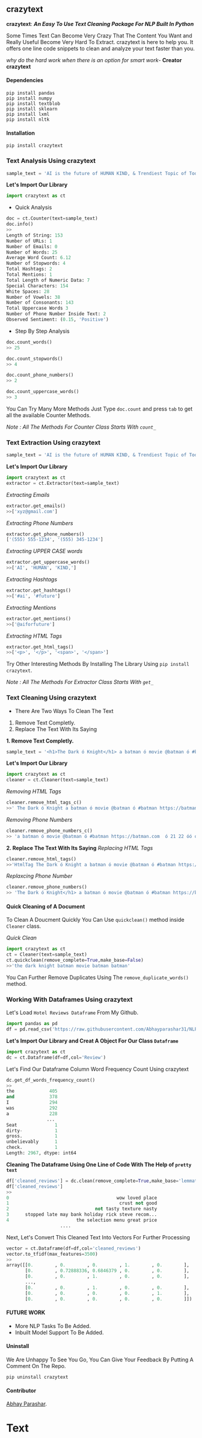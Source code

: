 ## crazytext

**crazytext**: ***An Easy To Use Text Cleaning Package For NLP Built In Python***

Some Times Text Can Become Very Crazy That The Content You Want and Really Useful Become Very Hard To Extract. crazytext is here to help you.
It offers one line code snippets to clean and analyze your text faster than you.

*why do the hard work when there is an option for smart work*- **Creator crazytext**


#### Dependencies
```
pip install pandas
pip install numpy
pip install textblob
pip install sklearn
pip install lxml
pip install nltk
```

#### Installation

`pip install crazytext`




### Text Analysis Using crazytext

```python
sample_text = 'AI is the future of HUMAN KIND, & Trendiest Topic of Today. #ai #future @aiforfuture https://ai.com  (555) 555-1234  <p> Mobile Number </p> (555) 345-1234  <span>Pincode:</span> 224 '
```

**Let's Import Our Library**
```python
import crazytext as ct
```

* Quick Analysis

```python
doc = ct.Counter(text=sample_text)
doc.info()
>>
Length of String: 153
Number of URLs: 1
Number of Emails: 0
Number of Words: 25
Average Word Count: 6.12
Number of Stopwords: 4
Total Hashtags: 2
Total Mentions: 1
Total Length of Numeric Data: 7
Special Characters: 154
White Spaces: 28
Number of Vowels: 38
Number of Consonants: 143
Total Uppercase Words 3
Number of Phone Number Inside Text: 2
Observed Sentiment: (0.15, 'Positive')
```

* Step By Step Analysis

```python
doc.count_words()
>> 25

doc.count_stopwords()
>> 4

doc.count_phone_numbers()
>> 2

doc.count_uppercase_words()
>> 3

```
You Can Try Many More Methods Just Type `doc.count` and press `tab` to get all the available Counter Methods.

*Note : All The Methods For Counter Class Starts With `count_`*


### Text Extraction Using crazytext

```python
sample_text = 'AI is the future of HUMAN KIND, & Trendiest Topic of Today. #ai #future @aiforfuture www.ai.com (555) 555-1234  xyz@gmail.com <p> Mobile Number </p> (555) 345-1234  <span>Pincode:</span> 224 '
```

**Let's Import Our Library**
```python
import crazytext as ct
extractor = ct.Extractor(text=sample_text)
```

*Extracting Emails* 
```python
extractor.get_emails()
>>['xyz@gmail.com']
```

*Extracting Phone Numbers*
```python
extractor.get_phone_numbers()
['(555) 555-1234', '(555) 345-1234']
```

*Extracting UPPER CASE words*
```python
extractor.get_uppercase_words()
>>['AI', 'HUMAN', 'KIND,']
```


*Extracting Hashtags*
```python
extractor.get_hashtags()
>>['#ai', '#future']
```

*Extracting Mentions*
```python
extractor.get_mentions()
>>['@aiforfuture']
```

*Extracting HTML Tags*
```python
extractor.get_html_tags()
>>['<p>', '</p>', '<span>', '</span>']
```

Try Other Interesting Methods By Installing The Library Using `pip install crazytext`. 

*Note : All The Methods For Extractor Class Starts With `get_`*

### Text Cleaning Using crazytext

* There Are Two Ways To Clean The Text
1. Remove Text Completly.
2. Replace The Text With Its Saying

**1.  Remove Text Completly.**
```python
sample_text = '<h1>The Dark ó Knight</h1> a batman ó movie @batman ó #batman https://batman.com (555) 555-1234 ó 21 22 óó ó'
```
**Let's Import Our Library**
```python
import crazytext as ct
cleaner = ct.Cleaner(text=sample_text)
```

*Removing HTML Tags*
```python
cleaner.remove_html_tags_c()
>>' The Dark ó Knight a batman ó movie @batman ó #batman https://batman.com (555) 555-1234 ó 21 22 óó ó'
```

*Removing Phone Numbers*
```python
cleaner.remove_phone_numbers_c()
>> 'a batman ó movie @batman ó #batman https://batman.com  ó 21 22 óó ó'
```
**2. Replace The Text With Its Saying**
*Replacing HTML Tags*
```python
cleaner.remove_html_tags()
>>'HtmlTag The Dark ó Knight a batman ó movie @batman ó #batman https://batman.com (555) 555-1234 ó 21 22 óó ó'
```

*Replaxcing Phone Number*
```python
cleaner.remove_phone_numbers()
>> 'The Dark ó Knight</h1> a batman ó movie @batman ó #batman https://batman.com PhoneNumber ó 21 22 óó ó'
```

#### Quick Cleaning of A Document
To Clean A Doucment Quickly You Can Use `quickclean()` method inside `Cleaner` class.

*Quick Clean*
```python
import crazytext as ct
ct = Cleaner(text=sample_text)
ct.quickclean(remove_complete=True,make_base=False)
>>'the dark knight batman movie batman batman'
```
You Can Further Remove Duplicates Using The `remove_duplicate_words()` method. 

### Working With Dataframes Using crazytext
Let's Load `Hotel Reviews Dataframe` From My Github.
```python
import pandas as pd
df = pd.read_csv('https://raw.githubusercontent.com/Abhayparashar31/NLPP_sentiment-analsis-on-hotel-review/main/Restaurant_Reviews.tsv',delimiter = "\t",quoting=3)
```

**Let's Import Our Library and Creat A Object For Our Class `Dataframe`**
```python
import crazytext as ct
dc = ct.Dataframe(df=df,col='Review')
```

Let's Find Our Dataframe Column Word Frequency Count Using crazytext

```python
dc.get_df_words_frequency_count()
>>
the             405
and             378
I               294
was             292
a               228
               ... 
Seat              1
dirty-            1
gross.            1
unbelievably      1
check.            1
Length: 2967, dtype: int64
```

**Cleaning The Dataframe Using One Line of Code With The Help of `pretty text`**

```python
df['cleaned_reviews'] = dc.clean(remove_complete=True,make_base='lemmatization')
df['cleaned_reviews']
>>
0                                        wow loved place
1                                         crust not good
2                                not tasty texture nasty
3      stopped late may bank holiday rick steve recom...
4                         the selection menu great price
                    ....
```

Next, Let's Convert This Cleaned Text Into Vectors For Further Processing
```python
vector = ct.Dataframe(df=df,col='cleaned_reviews')
vector.to_tfidf(max_features=3500)
>>
array([[0.        , 0.        , 0.        , 1.        , 0.        ],
       [0.        , 0.72888336, 0.6846379 , 0.        , 0.        ],
       [0.        , 0.        , 1.        , 0.        , 0.        ],
       ...,
       [0.        , 0.        , 1.        , 0.        , 0.        ],
       [0.        , 0.        , 0.        , 0.        , 1.        ],
       [0.        , 0.        , 0.        , 0.        , 0.        ]])

```

#### FUTURE WORK
* More NLP Tasks To Be Added.
* Inbuilt Model Support To Be Added.



#### Uninstall
We Are Unhappy To See You Go, You Can Give Your Feedback By Putting A Comment On The Repo.

`pip uninstall crazytext`

#### Contributor
[Abhay Parashar](https://github.com/Abhayparashar31).
# Text
